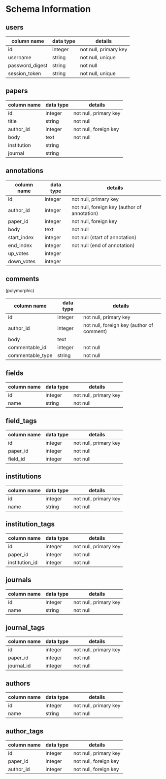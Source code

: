 # Schema Information

## users
column name     | data type | details
----------------|-----------|-----------------------
id              | integer   | not null, primary key
username        | string    | not null, unique
password_digest | string    | not null
session_token   | string    | not null, unique

## papers
column name     | data type | details
----------------|-----------|-----------------------
id              | integer   | not null, primary key
title           | string    | not null
author_id       | integer   | not null, foreign key
body            | text      | not null
institution     | string    | 
journal         | string    |

## annotations
column name | data type | details
------------|-----------|-----------------------
id          | integer   | not null, primary key
author_id   | integer   | not null, foreign key (author of annotation)
paper_id    | integer   | not null, foreign key
body        | text      | not null
start_index | integer   | not null (start of annotation)
end_index   | integer   | not null (end of annotation)
up_votes    | integer   |
down_votes  | integer   |

## comments
(polymorphic)

column name      | data type | details
-----------------|-----------|-----------------------
id               | integer   | not null, primary key
author_id        | integer   | not null, foreign key (author of comment)
body             | text      | 
commentable_id   | integer   | not null
commentable_type | string    | not null


## fields
column name     | data type | details
----------------|-----------|-----------------------
id              | integer   | not null, primary key
name            | string    | not null

## field_tags
column name     | data type | details
----------------|-----------|-----------------------
id              | integer   | not null, primary key
paper_id        | integer   | not null
field_id        | integer   | not null

## institutions
column name     | data type | details
----------------|-----------|-----------------------
id              | integer   | not null, primary key
name            | string    | not null

## institution_tags
column name     | data type | details
----------------|-----------|-----------------------
id              | integer   | not null, primary key
paper_id        | integer   | not null
institution_id  | integer   | not null

## journals
column name     | data type | details
----------------|-----------|-----------------------
id              | integer   | not null, primary key
name            | string    | not null

## journal_tags
column name     | data type | details
----------------|-----------|-----------------------
id              | integer   | not null, primary key
paper_id        | integer   | not null
journal_id      | integer   | not null

## authors
column name     | data type | details
----------------|-----------|-----------------------
id              | integer   | not null, primary key
name            | string    | not null

## author_tags

column name     | data type | details
----------------|-----------|-----------------------
id              | integer   | not null, primary key
paper_id        | integer   | not null, foreign key
author_id       | integer   | not null, foreign key
